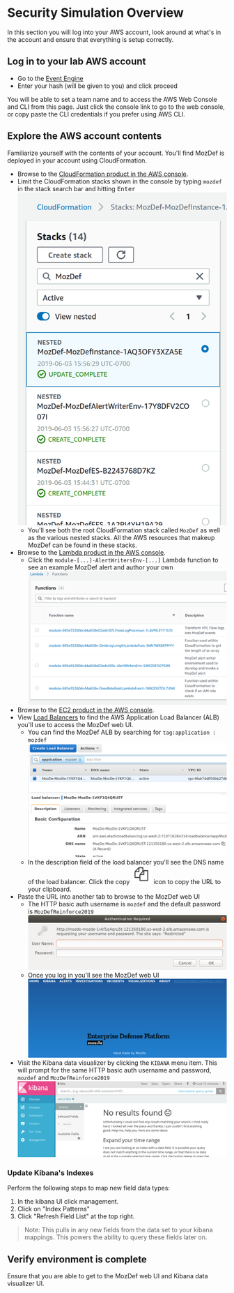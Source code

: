 # Security Simulation Overview

In this section you will log into your AWS account, look around at what's in the
account and ensure that everything is setup correctly.

## Log in to your lab AWS account

* Go to the [Event Engine](https://dashboard.eventengine.run/login)
* Enter your hash (will be given to you) and click proceed

You will be able to set a team name and to access the AWS Web Console and CLI from this page. Just click the console link to go to the web console, or copy paste the CLI credentials if you prefer using AWS CLI.

## Explore the AWS account contents

Familiarize yourself with the contents of your account. You'll find MozDef is
deployed in your account using CloudFormation. 

* Browse to the [CloudFormation product in the AWS console](https://us-west-2.console.aws.amazon.com/cloudformation/home).
* Limit the CloudFormation stacks shown in the console by typing `mozdef` in the
  stack search bar and hitting <kbd>Enter</kbd>
  ![Search for MozDef CloudFormation Stack](img/01-Search-for-MozDef-CloudFormation-Stack.png)
  * You'll see both the root CloudFormation stack called `MozDef` as well as
    the various nested stacks. All the AWS resources that makeup MozDef can be
    found in these stacks.
* Browse to the [Lambda product in the AWS console](https://us-west-2.console.aws.amazon.com/lambda/home).
  * Click the `module-[...]-AlertWritersEnv-[...]` Lambda function to see an example
    MozDef alert and author your own
    ![MozDef Lambda functions](img/01-MozDef-Lambda-functions.png)
* Browse to the [EC2 product in the AWS console](https://us-west-2.console.aws.amazon.com/ec2/v2/home).
* View [Load Balancers](https://us-west-2.console.aws.amazon.com/ec2/v2/home?region=us-west-2#LoadBalancers:)
  to find the AWS Application Load Balancer (ALB) you'll use to access the MozDef
  web UI.
  * You can find the MozDef ALB by searching for `tag:application : mozdef`
    ![Search for MozDef Load Balancer](img/01-Search-for-MozDef-Load-Balancer.png)
  * In the description field of the load balancer you'll see the DNS name of the
    load balancer. Click the copy ![copy icon](img/01-Copy-icon.png) icon to
    copy the URL to your clipboard.
* Paste the URL into another tab to browse to the MozDef web UI
  * The HTTP basic auth username is `mozdef` and the default password is `MozDefReinforce2019`
    ![MozDef basic auth prompt](img/01-MozDef-basic-auth-prompt.png)
  * Once you log in you'll see the MozDef web UI
    ![MozDef Web UI](img/01-MozDef-Web-UI.png)
* Visit the Kibana data visualizer by clicking the `KIBANA` menu item. This will
  prompt for the same HTTP basic auth username and password, `mozdef` and `MozDefReinforce2019`
  ![MozDef Kibana UI](img/01-MozDef-Kibana-UI.png)

### Update Kibana's Indexes

Perform the following steps to map new field data types:  

1. In the kibana UI click management.
2. Click on "Index Patterns"
3. Click "Refresh Field List" at the top right.

> Note: This pulls in any new fields from the data set to your kibana mappings.  This powers the ability to query these fields later on.

## Verify environment is complete

Ensure that you are able to get to the MozDef web UI and Kibana data visualizer
UI.
